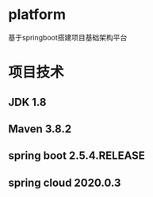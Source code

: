 # platform
基于springboot搭建项目基础架构平台

# 项目技术
## JDK 1.8
## Maven 3.8.2
## spring boot 2.5.4.RELEASE
## spring cloud 2020.0.3

